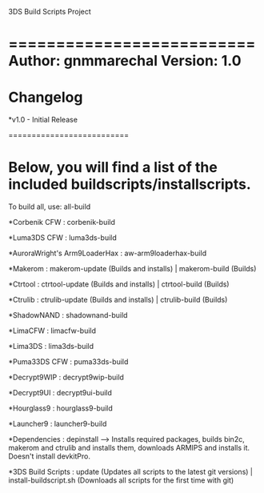 3DS Build Scripts Project


==========================
Author: gnmmarechal
Version: 1.0
==========================

Changelog
==========================

*v1.0 - Initial Release

==========================

Below, you will find a list of the included buildscripts/installscripts.
==========================
To build all, use: all-build

*Corbenik CFW : corbenik-build

*Luma3DS CFW : luma3ds-build

*AuroraWright's Arm9LoaderHax : aw-arm9loaderhax-build

*Makerom : makerom-update (Builds and installs) | makerom-build (Builds)

*Ctrtool : ctrtool-update (Builds and installs) | ctrtool-build (Builds)

*Ctrulib : ctrulib-update (Builds and installs) | ctrulib-build (Builds)

*ShadowNAND : shadownand-build

*LimaCFW : limacfw-build

*Lima3DS : lima3ds-build

*Puma33DS CFW : puma33ds-build

*Decrypt9WIP : decrypt9wip-build

*Decrypt9UI : decrypt9ui-build

*Hourglass9 : hourglass9-build

*Launcher9 : launcher9-build

*Dependencies : depinstall   --> Installs required packages, builds bin2c, makerom and ctrulib and installs them, downloads ARMIPS and installs it. Doesn't install devkitPro.

*3DS Build Scripts : update (Updates all scripts to the latest git versions) | install-buildscript.sh (Downloads all scripts for the first time with git)
